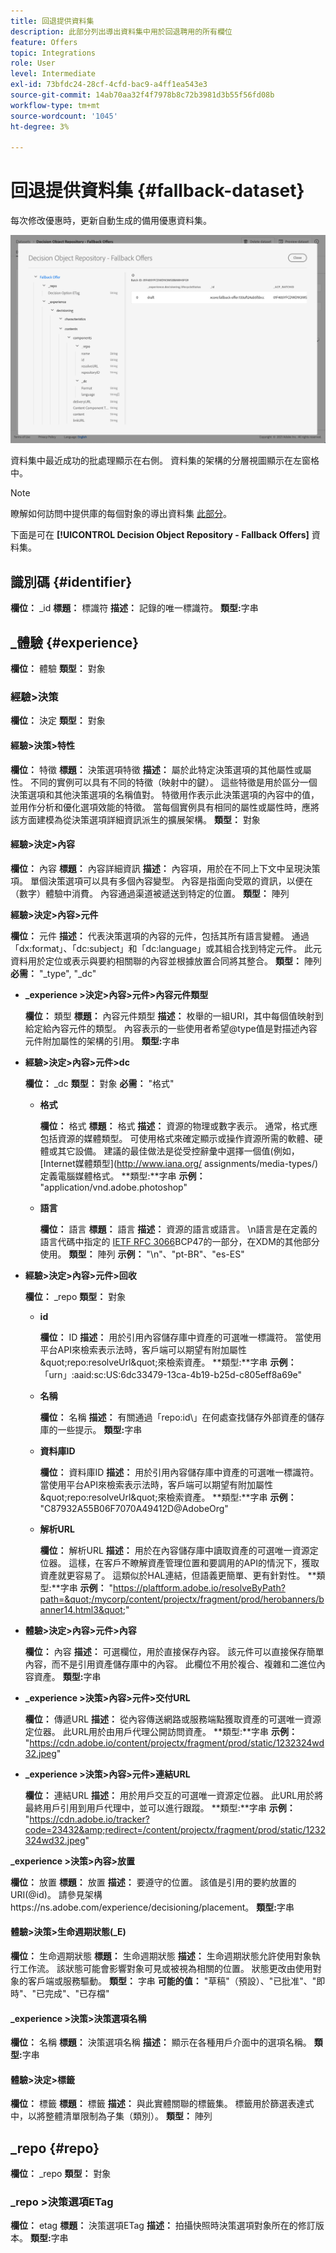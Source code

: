 ```yaml
---
title: 回退提供資料集
description: 此部分列出導出資料集中用於回退聘用的所有欄位
feature: Offers
topic: Integrations
role: User
level: Intermediate
exl-id: 73bfdc24-28cf-4cfd-bac9-a4ff1ea543e3
source-git-commit: 14ab70aa32f4f7978b8c72b3981d3b55f56fd08b
workflow-type: tm+mt
source-wordcount: '1045'
ht-degree: 3%

---
```


# 回退提供資料集 {#fallback-dataset}

每次修改優惠時，更新自動生成的備用優惠資料集。

![](../assets/dataset-fallback.png)

資料集中最近成功的批處理顯示在右側。 資料集的架構的分層視圖顯示在左窗格中。

>[!NOTE]
>
>瞭解如何訪問中提供庫的每個對象的導出資料集 [此部分](../export-catalog/access-dataset.md)。

下面是可在 **[!UICONTROL Decision Object Repository - Fallback Offers]** 資料集。

## 識別碼 {#identifier}

**欄位：** _id
**標題：** 標識符
**描述：** 記錄的唯一標識符。
**類型:**&#x200B;字串

## _體驗 {#experience}

**欄位：** 體驗
**類型：** 對象

### 經驗>決策

**欄位：** 決定
**類型：** 對象

#### 經驗>決策>特性

**欄位：** 特徵
**標題：** 決策選項特徵
**描述：** 屬於此特定決策選項的其他屬性或屬性。 不同的實例可以具有不同的特徵（映射中的鍵）。 這些特徵是用於區分一個決策選項和其他決策選項的名稱值對。 特徵用作表示此決策選項的內容中的值，並用作分析和優化選項效能的特徵。 當每個實例具有相同的屬性或屬性時，應將該方面建模為從決策選項詳細資訊派生的擴展架構。
**類型：** 對象

<!--Field under Characteristics without title = additionalProperties? Desc = Value of the property. Type: string-->

#### 經驗>決定>內容

**欄位：** 內容
**標題：** 內容詳細資訊
**描述：** 內容項，用於在不同上下文中呈現決策項。 單個決策選項可以具有多個內容變型。 內容是指面向受眾的資訊，以便在（數字）體驗中消費。 內容通過渠道被遞送到特定的位置。
**類型：** 陣列

**經驗>決定>內容>元件**

**欄位：** 元件
**描述：** 代表決策選項的內容的元件，包括其所有語言變體。 通過「dx:format」、「dc:subject」和「dc:language」或其組合找到特定元件。 此元資料用於定位或表示與要約相關聯的內容並根據放置合同將其整合。
**類型：** 陣列
**必需：** &quot;_type&quot;, &quot;_dc&quot; <!--TBC?-->

* **_experience >決定>內容>元件>內容元件類型**

   **欄位：** 類型
   **標題：** 內容元件類型
   **描述：** 枚舉的一組URI，其中每個值映射到給定給內容元件的類型。 內容表示的一些使用者希望@type值是對描述內容元件附加屬性的架構的引用。
   **類型:**&#x200B;字串

* **經驗>決定>內容>元件>dc**

   **欄位：** _dc
   **類型：** 對象
   **必需：** &quot;格式&quot;

   * **格式**

      **欄位：** 格式
      **標題：** 格式
      **描述：** 資源的物理或數字表示。 通常，格式應包括資源的媒體類型。 可使用格式來確定顯示或操作資源所需的軟體、硬體或其它設備。 建議的最佳做法是從受控辭彙中選擇一個值(例如， [Internet媒體類型](http://www.iana.org/ assignments/media-types/)定義電腦媒體格式。
      **類型:**字串
      **示例：** &quot;application/vnd.adobe.photoshop&quot;

   * **語言**

      **欄位：** 語言
      **標題：** 語言
      **描述：** 資源的語言或語言。 \n語言是在定義的語言代碼中指定的 [IETF RFC 3066](https://www.ietf.org/rfc/rfc3066.txt)BCP47的一部分，在XDM的其他部分使用。
      **類型：** 陣列
      **示例：** &quot;\n&quot;、&quot;pt-BR&quot;、&quot;es-ES&quot;

* **經驗>決定>內容>元件>回收**

   **欄位：** _repo
   **類型：** 對象

   * **id**

      **欄位：** ID
      **描述：** 用於引用內容儲存庫中資產的可選唯一標識符。 當使用平台API來檢索表示法時，客戶端可以期望有附加屬性\&quot;repo:resolveUrl\&quot;來檢索資產。
      **類型:**字串
      **示例：** 「urn」:aaid:sc:US:6dc33479-13ca-4b19-b25d-c805eff8a69e&quot;

   * **名稱**

      **欄位：** 名稱
      **描述：** 有關通過「repo:id\」在何處查找儲存外部資產的儲存庫的一些提示。
      **類型:**&#x200B;字串

   * **資料庫ID**

      **欄位：** 資料庫ID
      **描述：** 用於引用內容儲存庫中資產的可選唯一標識符。 當使用平台API來檢索表示法時，客戶端可以期望有附加屬性\&quot;repo:resolveUrl\&quot;來檢索資產。
      **類型:**字串
      **示例：** &quot;C87932A55B06F7070A49412D@AdobeOrg&quot;

   * **解析URL**

      **欄位：** 解析URL
      **描述：** 用於在內容儲存庫中讀取資產的可選唯一資源定位器。 這樣，在客戶不瞭解資產管理位置和要調用的API的情況下，獲取資產就更容易了。 這類似於HAL連結，但語義更簡單、更有針對性。
      **類型:**字串
      **示例：** &quot;https://plaftform.adobe.io/resolveByPath?path=&quot;/mycorp/content/projectx/fragment/prod/herobanners/banner14.html3&quot;&quot;

* **體驗>決定>內容>元件>內容**

   **欄位：** 內容
   **描述：** 可選欄位，用於直接保存內容。 該元件可以直接保存簡單內容，而不是引用資產儲存庫中的內容。 此欄位不用於複合、複雜和二進位內容資產。
   **類型:**&#x200B;字串

* **_experience >決策>內容>元件>交付URL**

   **欄位：** 傳遞URL
   **描述：** 從內容傳送網路或服務端點獲取資產的可選唯一資源定位器。 此URL用於由用戶代理公開訪問資產。
   **類型:**字串
   **示例：** &quot;https://cdn.adobe.io/content/projectx/fragment/prod/static/1232324wd32.jpeg&quot;

* **_experience >決策>內容>元件>連結URL**

   **欄位：** 連結URL
   **描述：** 用於用戶交互的可選唯一資源定位器。 此URL用於將最終用戶引用到用戶代理中，並可以進行跟蹤。
   **類型:**字串
   **示例：** &quot;https://cdn.adobe.io/tracker?code=23432&amp;redirect=/content/projectx/fragment/prod/static/1232324wd32.jpeg&quot;

**_experience >決策>內容>放置**

**欄位：** 放置
**標題：** 放置
**描述：** 要遵守的位置。 該值是引用的要約放置的URI(@id)。 請參見架構https://ns.adobe.com/experience/decisioning/placement。
**類型:**&#x200B;字串

#### 體驗>決策>生命週期狀態(_E)

**欄位：** 生命週期狀態
**標題：** 生命週期狀態
**描述：** 生命週期狀態允許使用對象執行工作流。 該狀態可能會影響對象可見或被視為相關的位置。 狀態更改由使用對象的客戶端或服務驅動。
**類型：** 字串
**可能的值：** &quot;草稿&quot;（預設）、&quot;已批准&quot;、&quot;即時&quot;、&quot;已完成&quot;、&quot;已存檔&quot;

#### _experience >決策>決策選項名稱

**欄位：** 名稱
**標題：** 決策選項名稱
**描述：** 顯示在各種用戶介面中的選項名稱。
**類型:**&#x200B;字串

#### 體驗>決定>標籤

**欄位：** 標籤
**標題：** 標籤
**描述：** 與此實體關聯的標籤集。 標籤用於篩選表達式中，以將整體清單限制為子集（類別）。
**類型：** 陣列

<!--Field without name under tags: Description: An identifier of a tag object. The value is the @id of the tag that is referenced. See tag schema: https://ns.adobe.com/experience/decisioning/tag. Type: string-->

## _repo {#repo}

**欄位：** _repo
**類型：** 對象

### _repo >決策選項ETag

**欄位：** etag
**標題：** 決策選項ETag
**描述：** 拍攝快照時決策選項對象所在的修訂版本。
**類型:**&#x200B;字串

